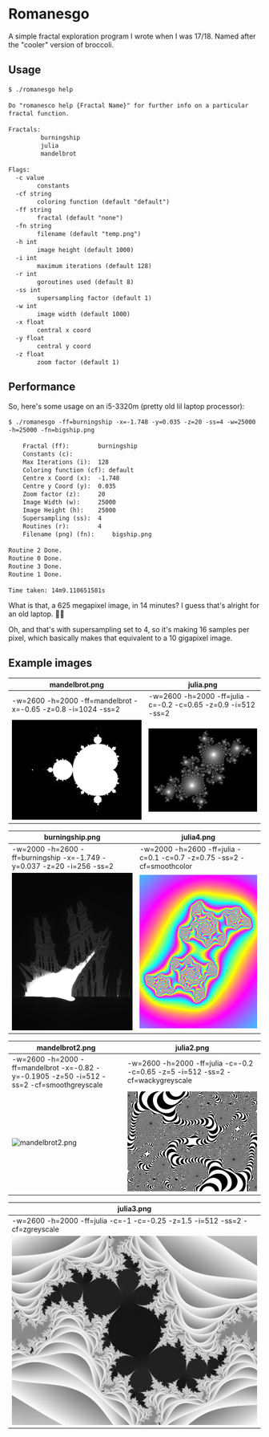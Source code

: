 # Romanesgo

A simple fractal exploration program I wrote when I was 17/18.
Named after the "cooler" version of broccoli.



## Usage

``` 
$ ./romanesgo help

Do "romanesco help {Fractal Name}" for further info on a particular fractal function.

Fractals:
         burningship
         julia
         mandelbrot

Flags:
  -c value
        constants
  -cf string
        coloring function (default "default")
  -ff string
        fractal (default "none")
  -fn string
        filename (default "temp.png")
  -h int
        image height (default 1000)
  -i int
        maximum iterations (default 128)
  -r int
        goroutines used (default 8)
  -ss int
        supersampling factor (default 1)
  -w int
        image width (default 1000)
  -x float
        central x coord
  -y float
        central y coord
  -z float
        zoom factor (default 1)
```



## Performance

So, here's some usage on an i5-3320m (pretty old lil laptop processor):

```
$ ./romanesgo -ff=burningship -x=-1.748 -y=0.035 -z=20 -ss=4 -w=25000 -h=25000 -fn=bigship.png

	Fractal (ff):		 burningship 
	Constants (c):		  
	Max Iterations (i):	 128 
	Coloring function (cf): default 
	Centre x Coord (x):	 -1.748 
	Centre y Coord (y):	 0.035 
	Zoom factor (z):	 20 
	Image Width (w):	 25000 
	Image Height (h):	 25000 
	Supersampling (ss):	 4 
	Routines (r):		 4 
	Filename (png) (fn):	 bigship.png 

Routine 2 Done.
Routine 0 Done.
Routine 3 Done.
Routine 1 Done.

Time taken: 14m9.110651581s
```

What is that, a 625 megapixel image, in 14 minutes? I guess that's alright for an old laptop. :man_shrugging:

Oh, and that's with supersampling set to 4, so it's making 16 samples per pixel, which basically makes that equivalent to a 10 gigapixel image.



## Example images

| mandelbrot.png                                               | julia.png                                                    |
| ------------------------------------------------------------ | ------------------------------------------------------------ |
| -w=2600 -h=2000 -ff=mandelbrot -x=-0.65 -z=0.8 -i=1024 -ss=2 | -w=2600 -h=2000 -ff=julia -c=-0.2 -c=0.65 -z=0.9 -i=512 -ss=2 |
| ![mandelbrot.png](./samples/mandelbrot.png)         | ![julia.png](./samples/julia.png)                   |

| burningship.png                                              | julia4.png                                                   |
| ------------------------------------------------------------ | ------------------------------------------------------------ |
| -w=2000 -h=2600 -ff=burningship -x=-1.749 -y=0.037 -z=20 -i=256 -ss=2 | -w=2000 -h=2600 -ff=julia -c=0.1 -c=0.7 -z=0.75 -ss=2 -cf=smoothcolor |
| ![burningship.png](./samples/burningship.png)       | ![julia4.png](./samples/julia4.png)                 |


| mandelbrot2.png                                              | julia2.png                                                   |
| ------------------------------------------------------------ | ------------------------------------------------------------ |
| -w=2600 -h=2000 -ff=mandelbrot -x=-0.82 -y=-0.1905 -z=50 -i=512 -ss=2 -cf=smoothgreyscale | -w=2600 -h=2000 -ff=julia -c=-0.2 -c=0.65 -z=5 -i=512 -ss=2 -cf=wackygreyscale |
| ![mandelbrot2.png](./samples/mandelbrot2.png)       | ![julia2.png](./samples/julia2.png)                 |

| julia3.png                                                   |
| ------------------------------------------------------------ |
| -w=2600 -h=2000 -ff=julia -c=-1 -c=-0.25 -z=1.5 -i=512 -ss=2 -cf=zgreyscale |
| ![julia3.png](./samples/julia3.png)                 |



  
